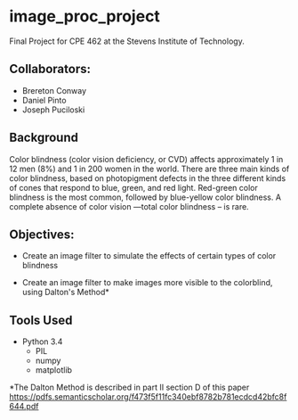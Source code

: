 # image_proc_project

Final Project for CPE 462 at the Stevens Institute of Technology. 

## Collaborators:

* Brereton Conway
* Daniel Pinto
* Joseph Puciloski

## Background

Color blindness (color vision deficiency, or CVD) affects approximately 1 in 12 men (8%) and 1 in 200 women in the world. There are three main kinds of color blindness, based on photopigment defects in the three different kinds of cones that respond to blue, green, and red light. Red-green color blindness is the most common, followed by blue-yellow color blindness. A complete absence of color vision —total color blindness – is rare.

## Objectives:

* Create an image filter to simulate the effects of certain types of color blindness

* Create an image filter to make images more visible to the colorblind, using Dalton's Method\*

## Tools Used

* Python 3.4
  * PIL
  * numpy
  * matplotlib
  
  
\*The Dalton Method is described in part II section D of this paper https://pdfs.semanticscholar.org/f473f5f11fc340ebf8782b781ecdcd42bfc8f644.pdf

